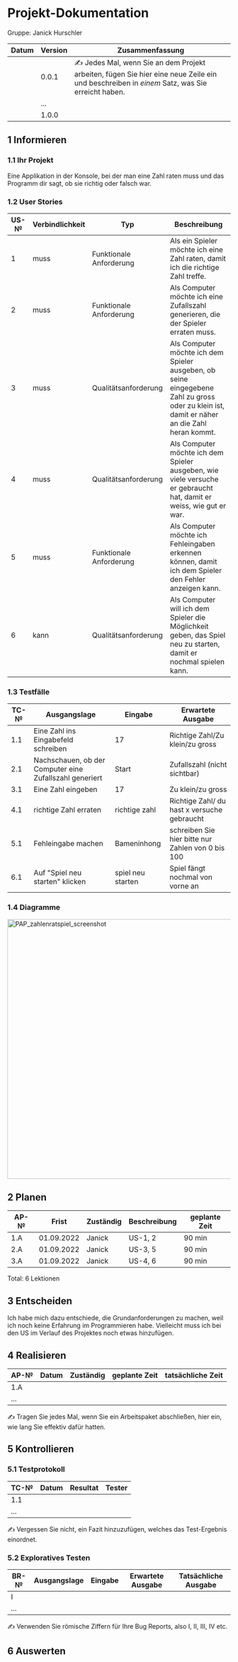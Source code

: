 # Projekt-Dokumentation



Gruppe: Janick Hurschler

| Datum | Version | Zusammenfassung                                              |
| ----- | ------- | ------------------------------------------------------------ |
|       | 0.0.1   | ✍️ Jedes Mal, wenn Sie an dem Projekt arbeiten, fügen Sie hier eine neue Zeile ein und beschreiben in *einem* Satz, was Sie erreicht haben. |
|       | ...     |                                                              |
|       | 1.0.0   |                                                              |

## 1 Informieren

### 1.1 Ihr Projekt

Eine Applikation in der Konsole, bei der man eine Zahl raten muss und das Programm dir sagt, ob sie richtig oder falsch war.

### 1.2 User Stories

| US-№ | Verbindlichkeit | Typ  | Beschreibung                       |
| ---- | --------------- | ---- | ---------------------------------- |
| 1    |       muss          |   Funktionale Anforderung   | Als ein Spieler möchte ich eine Zahl raten, damit ich die richtige Zahl treffe. |
| 2  |        muss         |   Funktionale Anforderung   | Als Computer möchte ich eine Zufallszahl generieren, die der Spieler erraten muss.                                    |
| 3    |       muss          |   Qualitätsanforderung   | Als Computer möchte ich dem Spieler ausgeben, ob seine eingegebene Zahl zu gross oder zu klein ist, damit er näher an die Zahl heran kommt. |
| 4    |       muss          |   Qualitätsanforderung   | Als Computer möchte ich dem Spieler ausgeben, wie viele versuche er gebraucht hat, damit er weiss, wie gut er war. |
| 5   |       muss          |   Funktionale Anforderung   | Als Computer möchte ich Fehleingaben erkennen können, damit ich dem Spieler den Fehler anzeigen kann. |
| 6   |       kann         |   Qualitätsanforderung    | Als Computer will ich dem Spieler die Möglichkeit geben, das Spiel neu zu starten, damit er nochmal spielen kann. |



### 1.3 Testfälle

| TC-№ | Ausgangslage | Eingabe | Erwartete Ausgabe |
| ---- | ------------ | ------- | ----------------- |
| 1.1  |   Eine Zahl ins Eingabefeld schreiben           |    17     |        Richtige Zahl/Zu klein/zu gross           |
| 2.1  |   Nachschauen, ob der Computer eine Zufallszahl generiert         |     Start    |        Zufallszahl (nicht sichtbar)           |
| 3.1  |   Eine Zahl eingeben           |    17     |        Zu klein/zu gross           |
| 4.1  |   richtige Zahl erraten        |   richtige zahl    |        Richtige Zahl/ du hast x versuche gebraucht           |
| 5.1  |   Fehleingabe machen       |    Bameninhong     |        schreiben Sie hier bitte nur Zahlen von 0 bis 100           |
| 6.1  |  Auf "Spiel neu starten" klicken          |    spiel neu starten    |        Spiel fängt nochmal von vorne an          |


### 1.4 Diagramme

<img width="586" alt="PAP_zahlenratspiel_screenshot" src="https://user-images.githubusercontent.com/111045598/186599281-890138bf-2e16-4be0-bebd-111f3c42f37d.png">


## 2 Planen

| AP-№ | Frist | Zuständig | Beschreibung | geplante Zeit |
| ---- | ----- | --------- | ------------ | ------------- |
| 1.A  |   01.09.2022    |     Janick      |      US-1, 2        |       90 min        |
| 2.A  |    01.09.2022   |      Janick     |      US-3, 5        |        90 min       |
| 3.A  |    01.09.2022   |      Janick     |      US-4, 6        |        90 min       |

Total:  6 Lektionen


## 3 Entscheiden

Ich habe mich dazu entschiede, die Grundanforderungen zu machen, weil ich noch keine Erfahrung im Programmieren habe. Vielleicht muss ich bei den US im Verlauf des Projektes noch etwas hinzufügen.

## 4 Realisieren

| AP-№ | Datum | Zuständig | geplante Zeit | tatsächliche Zeit |
| ---- | ----- | --------- | ------------- | ----------------- |
| 1.A  |       |           |               |                   |
| ...  |       |           |               |                   |

✍️ Tragen Sie jedes Mal, wenn Sie ein Arbeitspaket abschließen, hier ein, wie lang Sie effektiv dafür hatten.

## 5 Kontrollieren

### 5.1 Testprotokoll

| TC-№ | Datum | Resultat | Tester |
| ---- | ----- | -------- | ------ |
| 1.1  |       |          |        |
| ...  |       |          |        |

✍️ Vergessen Sie nicht, ein Fazit hinzuzufügen, welches das Test-Ergebnis einordnet.

### 5.2 Exploratives Testen

| BR-№ | Ausgangslage | Eingabe | Erwartete Ausgabe | Tatsächliche Ausgabe |
| ---- | ------------ | ------- | ----------------- | -------------------- |
| I    |              |         |                   |                      |
| ...  |              |         |                   |                      |

✍️ Verwenden Sie römische Ziffern für Ihre Bug Reports, also I, II, III, IV etc.

## 6 Auswerten
